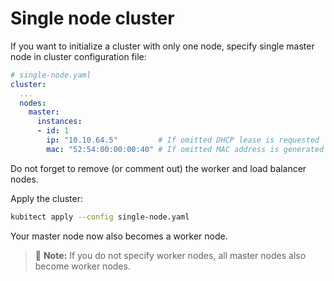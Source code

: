 # Single node cluster

If you want to initialize a cluster with only one node,
specify single master node in cluster configuration file:

```yaml
# single-node.yaml
cluster:
  ...
  nodes:
    master:
      instances:
      - id: 1
        ip: "10.10.64.5"         # If omitted DHCP lease is requested
        mac: "52:54:00:00:00:40" # If omitted MAC address is generated
```

Do not forget to remove (or comment out) the worker and load balancer nodes.

Apply the cluster:
```sh
kubitect apply --config single-node.yaml
```

Your master node now also becomes a worker node.

> :scroll: **Note:** If you do not specify worker nodes, all master nodes also become worker nodes.
